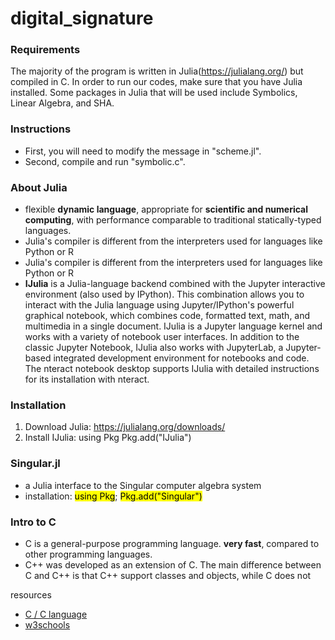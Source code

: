 # digital_signature

### Requirements
The majority of the program is written in Julia(https://julialang.org/) but compiled in C. In order to run our codes, make sure that you have Julia installed. Some packages in Julia that will be used include Symbolics, Linear Algebra, and SHA.

### Instructions
- First, you will need to modify the message in "scheme.jl".
- Second, compile and run "symbolic.c".





### About Julia

- flexible **dynamic language**, appropriate for **scientific and numerical computing**, with performance comparable to traditional statically-typed languages.
- Julia's compiler is different from the interpreters used for languages like Python or R
- Julia's compiler is different from the interpreters used for languages like Python or R
- **IJulia** is a Julia-language backend combined with the Jupyter interactive environment (also used by IPython). This combination allows you to interact with the Julia language using Jupyter/IPython's powerful graphical notebook, which combines code, formatted text, math, and multimedia in a single document. IJulia is a Jupyter language kernel and works with a variety of notebook user interfaces. In addition to the classic Jupyter Notebook, IJulia also works with JupyterLab, a Jupyter-based integrated development environment for notebooks and code. The nteract notebook desktop supports IJulia with detailed instructions for its installation with nteract.

### Installation

1. Download Julia: https://julialang.org/downloads/
2. Install IJulia: using Pkg
   Pkg.add("IJulia")

### Singular.jl

- a Julia interface to the Singular computer algebra system
- installation: <mark>using Pkg</mark>; <mark>Pkg.add("Singular")
  </mark>

### Intro to C

- C is a general-purpose programming language. **very fast**, compared to other programming languages.
- C++ was developed as an extension of C. The main difference between C and C++ is that C++ support classes and objects, while C does not

resources

- [C / C language](https://devdocs.io/c-c-language/)
- [w3schools](https://www.w3schools.com/c/c_intro.php)
